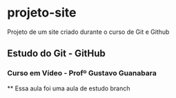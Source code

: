 # projeto-site
 Projeto de um site criado durante o curso de Git e Github


## Estudo do Git - GitHub 

### Curso em Vídeo - Profº Gustavo Guanabara

** Essa aula foi uma aula de estudo branch
